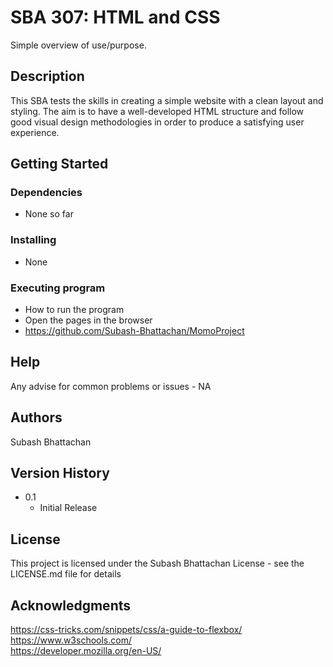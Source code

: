 # SBA 307: HTML and CSS

Simple overview of use/purpose.

## Description

This SBA tests the skills in creating a simple website with a clean layout and styling. The aim is to have a well-developed HTML structure and follow good visual design methodologies in order to produce a satisfying user experience.


## Getting Started

### Dependencies

* None so far

### Installing

* None

### Executing program

* How to run the program
* Open the pages in the browser
* https://github.com/Subash-Bhattachan/MomoProject


## Help

Any advise for common problems or issues - 
NA

## Authors

Subash Bhattachan


## Version History

* 0.1
    * Initial Release

## License

This project is licensed under the Subash Bhattachan License - see the LICENSE.md file for details

## Acknowledgments

https://css-tricks.com/snippets/css/a-guide-to-flexbox/<br>
https://www.w3schools.com/<br>
https://developer.mozilla.org/en-US/
